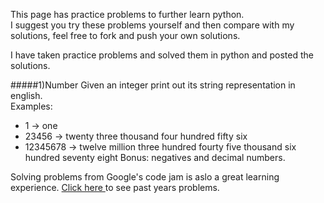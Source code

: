 
This page has practice problems to further learn python.
<br>
I suggest you try these problems yourself and then compare with my solutions,
feel free to fork and push your own solutions.


I have taken practice problems and solved them in python and posted the solutions.

#####1)Number
Given an integer print out its string representation in english.<br>
Examples:
* 1 -> one
* 23456 -> twenty three thousand four hundred fifty six
* 12345678 -> twelve million three hundred fourty five thousand six hundred seventy eight
Bonus: negatives and decimal numbers.


Solving problems from Google's code jam is aslo a great learning experience. [Click here ](https://code.google.com/codejam/contest/2974486/dashboard#s=p3) to see past years problems.
